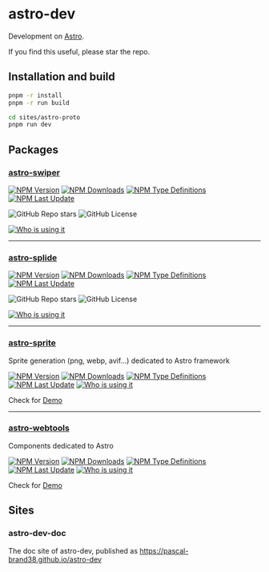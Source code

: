 # astro-dev

Development on [Astro](https://astro.build).

If you find this useful, please star the repo.

## Installation and build

```bash
pnpm -r install
pnpm -r run build

cd sites/astro-proto
pnpm run dev
```

## Packages


### [astro-swiper](https://github.com/pascal-brand38/astro-swiper#readme)

[![NPM Version](https://img.shields.io/npm/v/astro-swiper.svg)](https://npmjs.com/package/astro-swiper)
[![NPM Downloads](https://img.shields.io/npm/dm/astro-swiper.svg)](https://npmjs.com/package/astro-swiper)
[![NPM Type Definitions](https://img.shields.io/npm/types/astro-swiper)](https://npmjs.com/package/astro-swiper)
[![NPM Last Update](https://img.shields.io/npm/last-update/astro-swiper)](https://npmjs.com/package/astro-swiper)

![GitHub Repo stars](https://img.shields.io/github/stars/pascal-brand38/astro-swiper)
![GitHub License](https://img.shields.io/github/license/pascal-brand38/astro-swiper)

[![Who is using it](https://img.shields.io/badge/Who%20is%20using%20it-Green)](https://github.com/search?q=%22astro-swiper%22+path%3Apackage.json+NOT+owner%3Apascal-brand38+&type=code)
_______________

### [astro-splide](https://github.com/pascal-brand38/astro-splide#readme)

[![NPM Version](https://img.shields.io/npm/v/astro-splide.svg)](https://npmjs.com/package/astro-splide)
[![NPM Downloads](https://img.shields.io/npm/dm/astro-splide.svg)](https://npmjs.com/package/astro-splide)
[![NPM Type Definitions](https://img.shields.io/npm/types/astro-splide)](https://npmjs.com/package/astro-splide)
[![NPM Last Update](https://img.shields.io/npm/last-update/astro-splide)](https://npmjs.com/package/astro-splide)

![GitHub Repo stars](https://img.shields.io/github/stars/pascal-brand38/astro-splide)
![GitHub License](https://img.shields.io/github/license/pascal-brand38/astro-splide)

[![Who is using it](https://img.shields.io/badge/Who%20is%20using%20it-Green)](https://github.com/search?q=%22astro-splide%22+path%3Apackage.json+NOT+owner%3Apascal-brand38+&type=code)


_______________


### [astro-sprite](https://github.com/pascal-brand38/astro-dev/tree/main/packages/astro-sprite#readme)
Sprite generation (png, webp, avif...) dedicated to Astro framework

[![NPM Version](https://img.shields.io/npm/v/astro-sprite.svg)](https://npmjs.com/package/astro-sprite)
[![NPM Downloads](https://img.shields.io/npm/dm/astro-sprite.svg)](https://npmjs.com/package/astro-sprite)
[![NPM Type Definitions](https://img.shields.io/npm/types/astro-sprite)](https://npmjs.com/package/astro-sprite)
[![NPM Last Update](https://img.shields.io/npm/last-update/astro-sprite)](https://npmjs.com/package/astro-sprite)
[![Who is using it](https://img.shields.io/badge/Who%20is%20using%20it-Green)](https://github.com/search?q=%22astro-sprite%22+path%3Apackage.json+NOT+owner%3Apascal-brand38+&type=code)

Check for [Demo](https://pascal-brand38.github.io/astro-dev/packages/astro-sprite/)


_______________

### [astro-webtools](https://github.com/pascal-brand38/astro-dev/tree/main/packages/astro-webtools#readme)
Components dedicated to Astro

[![NPM Version](https://img.shields.io/npm/v/astro-webtools.svg)](https://npmjs.com/package/astro-webtools)
[![NPM Downloads](https://img.shields.io/npm/dm/astro-webtools.svg)](https://npmjs.com/package/astro-webtools)
[![NPM Type Definitions](https://img.shields.io/npm/types/astro-webtools)](https://npmjs.com/package/astro-webtools)
[![NPM Last Update](https://img.shields.io/npm/last-update/astro-webtools)](https://npmjs.com/package/astro-webtools)
[![Who is using it](https://img.shields.io/badge/Who%20is%20using%20it-Green)](https://github.com/search?q=%22astro-webtools%22+path%3Apackage.json+NOT+owner%3Apascal-brand38+&type=code)

Check for [Demo](https://pascal-brand38.github.io/astro-dev/packages/astro-webtools/)


## Sites

### astro-dev-doc

The doc site of astro-dev, published as https://pascal-brand38.github.io/astro-dev
